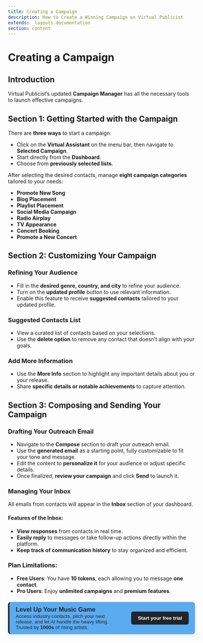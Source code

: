 ```yaml
---
title: Creating a Campaign
description: How to Create a Winning Campaign on Virtual Publicist
extends: _layouts.documentation
section: content
---
```

# Creating a Campaign 

## Introduction
Virtual Publicist’s updated **Campaign Manager** has all the necessary tools to launch effective campaigns.

## Section 1: Getting Started with the Campaign
There are **three ways** to start a campaign:
- Click on the **Virtual Assistant** on the menu bar, then navigate to **Selected Campaign**.
- Start directly from the **Dashboard**.
- Choose from **previously selected lists**.

After selecting the desired contacts, manage **eight campaign categories** tailored to your needs:
- **Promote New Song**
- **Blog Placement**
- **Playlist Placement**
- **Social Media Campaign**
- **Radio Airplay**
- **TV Appearance**
- **Concert Booking**
- **Promote a New Concert**

## Section 2: Customizing Your Campaign
### Refining Your Audience
- Fill in the **desired genre, country, and city** to refine your audience.
- Turn on the **updated profile** button to use relevant information.
- Enable this feature to receive **suggested contacts** tailored to your updated profile.

### Suggested Contacts List
- View a curated list of contacts based on your selections.
- Use the **delete option** to remove any contact that doesn’t align with your goals.

### Add More Information
- Use the **More Info** section to highlight any important details about you or your release.
- Share **specific details or notable achievements** to capture attention.

## Section 3: Composing and Sending Your Campaign
### Drafting Your Outreach Email
- Navigate to the **Compose** section to draft your outreach email.
- Use the **generated email** as a starting point, fully customizable to fit your tone and message.
- Edit the content to **personalize it** for your audience or adjust specific details.
- Once finalized, **review your campaign** and click **Send** to launch it.

### Managing Your Inbox
All emails from contacts will appear in the **Inbox** section of your dashboard.

#### Features of the Inbox:
- **View responses** from contacts in real time.
- **Easily reply** to messages or take follow-up actions directly within the platform.
- **Keep track of communication history** to stay organized and efficient.

### Plan Limitations:
- **Free Users**: You have **10 tokens**, each allowing you to message **one contact**.
- **Pro Users**: Enjoy **unlimited campaigns** and **premium features**.

<div style="background-color: rgb(91, 171, 240); color: rgb(33, 37, 41); border-left: 4px solid rgb(33, 37, 41); border-radius: 8px; padding: 0.8em 1.2em; font-family: Arial, sans-serif; max-width: 1000px; margin: 1.5em auto; box-shadow: 0 3px 10px rgba(0,0,0,0.1); display: flex; align-items: center; justify-content: space-between; gap: 1.5em;">
  <div style="flex: 1;">
    <strong style="font-size: 1.2em;"> Level Up Your Music Game</strong><br>
    <span style="font-size: 0.95em;">
      Access industry contacts, pitch your next release, and let AI handle the heavy lifting.  
      Trusted by <strong> 1000s </strong> of rising artists.
    </span>
  </div>
  <div>
    <a href="https://app.virtualpublicist.ai/login" target="_blank" 
       style="background-color: rgb(33, 37, 41); color: #ffffff; padding: 10px 18px; border-radius: 5px; text-decoration: none; font-weight: bold; font-size: 0.95em;">
      Start your free trial
    </a>
  </div>
</div>
